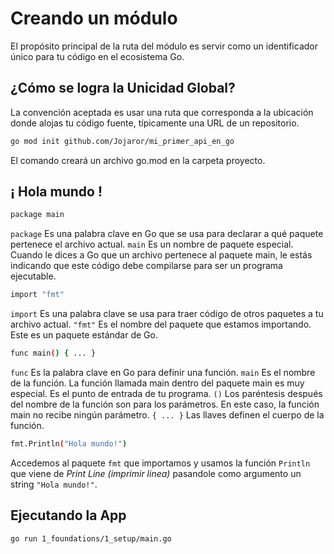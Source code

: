 # Creando un módulo

El propósito principal de la ruta del módulo es servir como un identificador único para tu código en el ecosistema Go.

## ¿Cómo se logra la Unicidad Global?

La convención aceptada es usar una ruta que corresponda a la ubicación donde alojas tu código fuente, típicamente una URL de un repositorio.


````bash
go mod init github.com/Jojaror/mi_primer_api_en_go
````

El comando creará un archivo go.mod en la carpeta proyecto.

## ¡ Hola mundo !

````bash
package main
````
```package``` Es una palabra clave en Go que se usa para declarar a qué paquete pertenece el archivo actual. ```main``` Es un nombre de paquete especial. Cuando le dices a Go que un archivo pertenece al paquete main, le estás indicando que este código debe compilarse para ser un programa ejecutable.

````bash
import "fmt"
````
```import``` Es una palabra clave se usa para traer código de otros paquetes a tu archivo actual. ```"fmt"``` Es el nombre del paquete que estamos importando. Este es un paquete estándar de Go.

````bash
func main() { ... }
````
```func``` Es la palabra clave en Go para definir una función. ```main``` Es el nombre de la función. La función llamada main dentro del paquete main es muy especial. Es el punto de entrada de tu programa. ```()``` Los paréntesis después del nombre de la función son para los parámetros. En este caso, la función main no recibe ningún parámetro. ```{ ... }``` Las llaves definen el cuerpo de la función.

````bash
fmt.Println("Hola mundo!")
````
Accedemos al paquete ```fmt``` que importamos y usamos la función ```Println``` que viene de *Print Line (imprimir linea)* pasandole como argumento un string ```"Hola mundo!"```.

## Ejecutando la App

````bash
go run 1_foundations/1_setup/main.go
````
